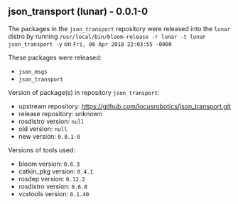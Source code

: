 ## json_transport (lunar) - 0.0.1-0

The packages in the `json_transport` repository were released into the `lunar` distro by running `/usr/local/bin/bloom-release -r lunar -t lunar json_transport -y` on `Fri, 06 Apr 2018 22:03:55 -0000`

These packages were released:
- `json_msgs`
- `json_transport`

Version of package(s) in repository `json_transport`:

- upstream repository: https://github.com/locusrobotics/json_transport.git
- release repository: unknown
- rosdistro version: `null`
- old version: `null`
- new version: `0.0.1-0`

Versions of tools used:

- bloom version: `0.6.3`
- catkin_pkg version: `0.4.1`
- rosdep version: `0.12.2`
- rosdistro version: `0.6.8`
- vcstools version: `0.1.40`


